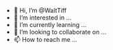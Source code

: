 - 👋 Hi, I’m @WaltTiff
- 👀 I’m interested in ...
- 🌱 I’m currently learning ...
- 💞️ I’m looking to collaborate on ...
- 📫 How to reach me ...

<!---
WaltTiff/WaltTiff is a ✨ special ✨ repository because its `README.md` (this file) appears on your GitHub profile.
You can click the Preview link to take a look at your changes.
--->
